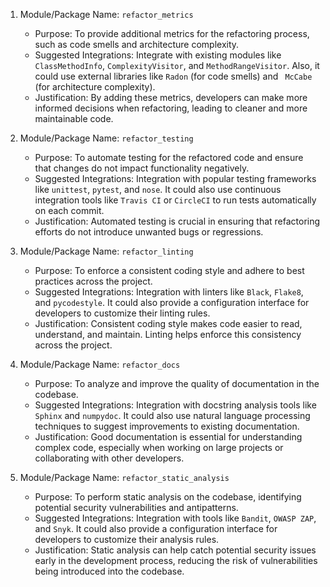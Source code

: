 1. Module/Package Name: `refactor_metrics`
   - Purpose: To provide additional metrics for the refactoring process, such as code smells and architecture complexity.
   - Suggested Integrations: Integrate with existing modules like `ClassMethodInfo`, `ComplexityVisitor`, and `MethodRangeVisitor`. Also, it could use external libraries like `Radon` (for code smells) and ` McCabe` (for architecture complexity).
   - Justification: By adding these metrics, developers can make more informed decisions when refactoring, leading to cleaner and more maintainable code.

2. Module/Package Name: `refactor_testing`
   - Purpose: To automate testing for the refactored code and ensure that changes do not impact functionality negatively.
   - Suggested Integrations: Integration with popular testing frameworks like `unittest`, `pytest`, and `nose`. It could also use continuous integration tools like `Travis CI` or `CircleCI` to run tests automatically on each commit.
   - Justification: Automated testing is crucial in ensuring that refactoring efforts do not introduce unwanted bugs or regressions.

3. Module/Package Name: `refactor_linting`
   - Purpose: To enforce a consistent coding style and adhere to best practices across the project.
   - Suggested Integrations: Integration with linters like `Black`, `Flake8`, and `pycodestyle`. It could also provide a configuration interface for developers to customize their linting rules.
   - Justification: Consistent coding style makes code easier to read, understand, and maintain. Linting helps enforce this consistency across the project.

4. Module/Package Name: `refactor_docs`
   - Purpose: To analyze and improve the quality of documentation in the codebase.
   - Suggested Integrations: Integration with docstring analysis tools like `Sphinx` and `numpydoc`. It could also use natural language processing techniques to suggest improvements to existing documentation.
   - Justification: Good documentation is essential for understanding complex code, especially when working on large projects or collaborating with other developers.

5. Module/Package Name: `refactor_static_analysis`
   - Purpose: To perform static analysis on the codebase, identifying potential security vulnerabilities and antipatterns.
   - Suggested Integrations: Integration with tools like `Bandit`, `OWASP ZAP`, and `Snyk`. It could also provide a configuration interface for developers to customize their analysis rules.
   - Justification: Static analysis can help catch potential security issues early in the development process, reducing the risk of vulnerabilities being introduced into the codebase.